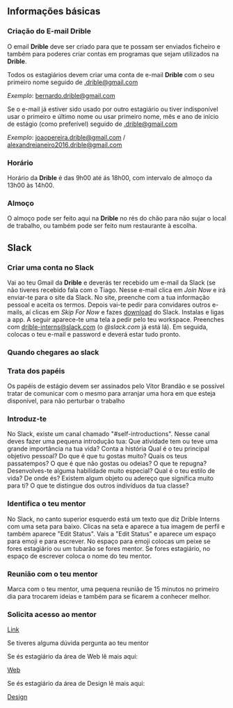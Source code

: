## Informações básicas
### Criação do E-mail Drible

O email **Drible** deve ser criado para que te possam ser enviados ficheiro e também para poderes criar contas em programas que sejam utilizados na **Drible**.

Todos os estagiários devem criar uma conta de e-mail **Drible** com o seu primeiro nome seguido de .drible@gmail.com

_Exemplo_: bernardo.drible@gmail.com

Se o e-mail já estiver sido usado por outro estagiário ou tiver indisponível usar o primeiro e último nome ou usar primeiro nome, mês e ano de início de estágio (como preferível) seguido de .drible@gmail.com

_Exemplo_: joaopereira.drible@gmail.com / alexandrejaneiro2016.drible@gmail.com

### Horário

Horário da **Drible** é das 9h00 até ás 18h00, com intervalo de almoço da 13h00 às 14h00.

### Almoço

O almoço pode ser feito aqui na **Drible** no rés do chão para não sujar o local de trabalho, ou também pode ser feito num restaurante à escolha.

## **Slack**
### Criar uma conta no **Slack**

Vai ao teu Gmail da **Drible** e deverás ter recebido um e-mail da Slack (se não tiveres recebido fala com o Tiago. Nesse e-mail clica em _Join Now_ e irá enviar-te para o site da Slack. No site, preenche com a tua informação pessoal e aceita os termos. Depois vai-te pedir para convidares outros e-mails, aí clicas em _Skip For Now_ e fazes [download](https://slack.com/downloads/windows) do Slack. Instalas e ligas a app. A seguir aparece-te uma tela a pedir pelo teu workspace. Preenches com drible-interns@slack.com (o _@slack.com_ já está lá). Em seguida, colocas o teu e-mail e password e deverá estar tudo pronto.

### Quando chegares ao slack

### Trata dos papéis

Os papéis de estágio devem ser assinados pelo Vítor Brandão e se possível tratar de comunicar com o mesmo para arranjar uma hora em que esteja disponível, para não perturbar o trabalho

### Introduz-te

No Slack, existe um canal chamado "#self-introductions". Nesse canal deves fazer uma pequena introdução tua:
Que atividade tem ou teve uma grande importância na tua vida? Conta a história
Qual é o teu principal objetivo pessoal?
Do que é que tu gostas muito? Quais os teus passatempos?
O que é que não gostas ou odeias? O que te repugna?
Desenvolves-te alguma habilidade muito especial?
Qual é o teu estilo de vida?
De onde és?
Existem algum objeto ou adereço que significa muito para ti?
O que te distingue dos outros indivíduos da tua classe?

### Identifica o teu mentor

No Slack, no canto superior esquerdo está um texto que diz Drible Interns com uma seta para baixo. Clicas na seta e aparece a tua imagem de perfil e também aparece "Edit Status". Vais a "Edit Status" e aparece um espaço para emoji e para escrever. No espaço para emoji colocas um peixe se fores estagiário ou um tubarão se fores mentor. Se fores estagiário, no espaço de escrever coloca o nome do teu mentor.

### Reunião com o teu mentor

Marca com o teu mentor, uma pequena reunião de 15 minutos no primeiro dia para trocarem ideias e também para se ficarem a conhecer melhor.

### Solicita acesso ao mentor

[Link](https://drive.google.com/drive/folders/1wI8Tp7b-cEZP24jM-nXelgEg0w1RKX3O?usp=sharing)

Se tiveres alguma dúvida pergunta ao teu mentor

Se és estagiário da área de Web lê mais aqui:

 [Web](/sys-config/estagiarios/web/home)

Se és estagiário da área de Design lê mais aqui:

 [Design](/sys-config/estagiarios/design/home)

